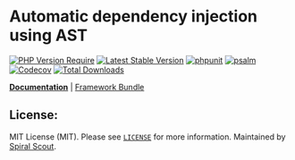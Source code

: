 # Automatic dependency injection using AST

[![PHP Version Require](https://poser.pugx.org/spiral/prototype/require/php)](https://packagist.org/packages/spiral/prototype)
[![Latest Stable Version](https://poser.pugx.org/spiral/prototype/v/stable)](https://packagist.org/packages/spiral/prototype)
[![phpunit](https://github.com/spiral/prototype/workflows/phpunit/badge.svg)](https://github.com/spiral/prototype/actions)
[![psalm](https://github.com/spiral/prototype/workflows/psalm/badge.svg)](https://github.com/spiral/prototype/actions)
[![Codecov](https://codecov.io/gh/spiral/prototype/branch/master/graph/badge.svg)](https://codecov.io/gh/spiral/prototype/)
[![Total Downloads](https://poser.pugx.org/spiral/prototype/downloads)](https://packagist.org/packages/spiral/prototype)

<b>[Documentation](https://spiral.dev/docs/basics-prototype)</b> | [Framework Bundle](https://github.com/spiral/framework)

## License:

MIT License (MIT). Please see [`LICENSE`](./LICENSE) for more information. Maintained by [Spiral Scout](https://spiralscout.com).
